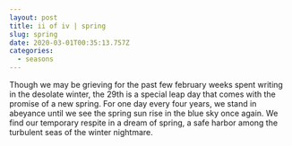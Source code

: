 ```yaml
---
layout: post
title: ii of iv | spring
slug: spring
date: 2020-03-01T00:35:13.757Z
categories:
  - seasons
---
```

Though we may be grieving for the past few february weeks spent writing in the desolate winter, the 29th is a special leap day that comes with the promise of a new spring. For one day every four years, we stand in abeyance until we see the spring sun rise in the blue sky once again. We find our temporary respite in a dream of spring, a safe harbor among the turbulent seas of the winter nightmare.